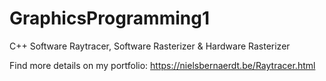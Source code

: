 # GraphicsProgramming1
C++ Software Raytracer, Software Rasterizer & Hardware Rasterizer

Find more details on my portfolio: https://nielsbernaerdt.be/Raytracer.html
